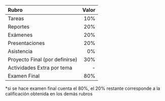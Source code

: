 
| Rubro                          | Valor |
|:-------------------------------|------:|
| Tareas                         | 10%   |
| Reportes                       | 20%   |
| Exámenes                       | 20%   |
| Presentaciones                 | 20%   |
| Asistencia                     | 0%    |
| Proyecto Final (por definirse) | 30%   |
| Actividades Extra por tema     | -     |
| Examen Final                   | 80%   |

*si se hace examen final cuenta el 80%, el 20% restante corresponde a la calificación obtenida en los demás rubros

